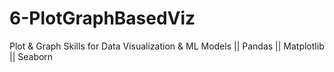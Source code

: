 # 6-PlotGraphBasedViz
Plot &amp; Graph Skills for Data Visualization &amp; ML Models || Pandas || Matplotlib || Seaborn
